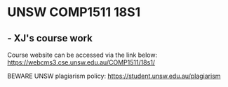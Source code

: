 # UNSW COMP1511 18S1
## - XJ's course work

Course website can be accessed via the link below:
https://webcms3.cse.unsw.edu.au/COMP1511/18s1/

BEWARE
UNSW plagiarism policy:
https://student.unsw.edu.au/plagiarism
